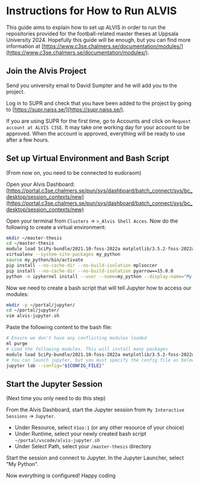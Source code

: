 # Instructions for How to Run ALVIS

This guide aims to explain how to set up ALVIS in order to run the repositories provided for the football-related master theses at Uppsala University 2024. Hopefully this guide will be enough, but you can find more information at [https://www.c3se.chalmers.se/documentation/modules/](https://www.c3se.chalmers.se/documentation/modules/).

## Join the Alvis Project

Send you university email to David Sumpter and he will add you to the project.

Log in to SUPR and check that you have been added to the project by going to [https://supr.naiss.se/](https://supr.naiss.se/).

If you are using SUPR for the first time, go to Accounts and click on `Request account at ALVIS C3SE`. It may take one working day for your account to be approved. When the account is approved, everything will be ready to use after a few hours.

## Set up Virtual Environment and Bash Script

(From now on, you need to be connected to eudoraom)

Open your Alvis Dashboard:
[https://portal.c3se.chalmers.se/pun/sys/dashboard/batch_connect/sys/bc_desktop/session_contexts/new](https://portal.c3se.chalmers.se/pun/sys/dashboard/batch_connect/sys/bc_desktop/session_contexts/new)

Open your terminal from `Clusters` -> `>_Alvis Shell Acces`. Now do the following to create a virtual environment:
```bash
mkdir ~/master-thesis
cd ~/master-thesis
module load SciPy-bundle/2021.10-foss-2022a matplotlib/3.5.2-foss-2022a JupyterLab/3.5.0-GCCcore-11.3.0
virtualenv --system-site-packages my_python
source my_python/bin/activate
pip install --no-cache-dir --no-build-isolation mplsoccer
pip install --no-cache-dir --no-build-isolation pyarrow==15.0.0
python -m ipykernel install --user --name=my_python --display-name="My Python"
````
Now we need to create a bash script that will tell Jupyter how to access our modules:
```bash
mkdir -p ~/portal/jupyter/
cd ~/portal/jupyter/
vim alvis-jupyter.sh
```
Paste the following content to the bash file:
```bash
# Ensure we don't have any conflicting modules loaded
ml purge
# Load the following modules. This will install many packages
module load SciPy-bundle/2021.10-foss-2022a matplotlib/3.5.2-foss-2022a JupyterLab/3.5.0-GCCcore-11.3.0
# You can launch jupyter, but you must specify the config file as below: 
jupyter lab --config="${CONFIG_FILE}"
```
## Start the Jupyter Session

(Next time you only need to do this step)

From the Alvis Dashboard, start the Jupyter session from `My Interactive Sessions` -> `Jupyter`.
* Under Resource, select `V1oo:1` (or any other resource of your choice)
* Under Runtime, select your newly created bash script `~/portal/vscode/alvis-jupyter.sh`
* Under Select Path, select your `/master-thesis` directory

Start the session and connect to Jupyter. In the Jupyter Launcher, select "My Python".

Now everything is configured! Happy coding
